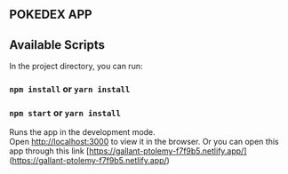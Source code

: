 ## POKEDEX APP

## Available Scripts

In the project directory, you can run:

### `npm install` or `yarn install`

### `npm start` or `yarn install`

Runs the app in the development mode.<br />
Open [http://localhost:3000](http://localhost:3000) to view it in the browser.
Or you can open this app through this link [https://gallant-ptolemy-f7f9b5.netlify.app/] (https://gallant-ptolemy-f7f9b5.netlify.app/)
